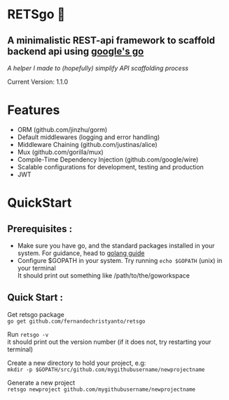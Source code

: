 # RETSgo 🐻
## A minimalistic REST-api framework to scaffold backend api using [google's go](https://golang.org/)

*A helper I made to (hopefully) simplify API scaffolding process*

Current Version: 1.1.0

# Features
+ ORM (github.com/jinzhu/gorm)
+ Default middlewares (logging and error handling)
+ Middleware Chaining (github.com/justinas/alice)
+ Mux (github.com/gorilla/mux)
+ Compile-Time Dependency Injection (github.com/google/wire)
+ Scalable configurations for development, testing and production
+ JWT


# QuickStart
## Prerequisites :
- Make sure you have go, and the standard packages installed in your system. For guidance, head to [golang guide](https://golang.org/)
- Configure $GOPATH in your system. Try running `echo $GOPATH` (unix) in your terminal  
  It should print out something like /path/to/the/goworkspace

## Quick Start :
Get retsgo package  
`go get github.com/fernandochristyanto/retsgo`

Run `retsgo -v`  
it should print out the version number (if it does not, try restarting your terminal)

Create a new directory to hold your project, e.g:   
`mkdir -p $GOPATH/src/github.com/mygithubusername/newprojectname`

Generate a new project  
`retsgo newproject github.com/mygithubusername/newprojectname`
